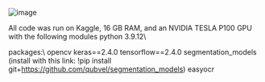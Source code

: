 ![image](https://github.com/roxana9/pARTICLE_size/assets/33380000/68830be9-06d3-4b94-ad34-103b735ed8f0)

All code was run on Kaggle, 16 GB RAM, and an NVIDIA TESLA P100 GPU with the following modules
  python 3.9.12\\
 
packages:\\
opencv
keras==2.4.0
tensorflow==2.4.0
segmentation_models (install with this link: !pip install git+https://github.com/qubvel/segmentation_models)
easyocr

